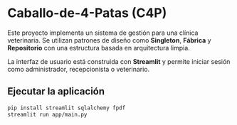 # Caballo-de-4-Patas (C4P)

Este proyecto implementa un sistema de gestión para una clínica veterinaria. Se utilizan patrones de diseño como **Singleton**, **Fábrica** y **Repositorio** con una estructura basada en arquitectura limpia.

La interfaz de usuario está construida con **Streamlit** y permite iniciar sesión como administrador, recepcionista o veterinario.

## Ejecutar la aplicación

```bash
pip install streamlit sqlalchemy fpdf
streamlit run app/main.py
```
